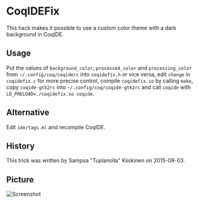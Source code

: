 # CoqIDEFix

This hack makes it possible to
use a custom color theme with a dark background in CoqIDE.

## Usage

Put the values of `background_color`, `processed_color` and `processing_color`
from `~/.config/coq/coqiderc` into `coqidefix.h` or vice versa,
edit `change` in `coqidefix.c` for more precise control,
compile `coqidefix.so` by calling `make`,
copy `coqide-gtk2rc` into `~/.config/coq/coqide-gtk2rc` and
call `coqide` with `LD_PRELOAD=./coqidefix.so coqide`.

## Alternative

Edit `ide/tags.ml` and recompile CoqIDE.

## History

This trick was written by Sampsa "Tuplanolla" Kiiskinen on 2015-08-03.

## Picture

![Screenshot](http://raw.github.com/Tuplanolla/coqidefix/master/coqidefix.png)
